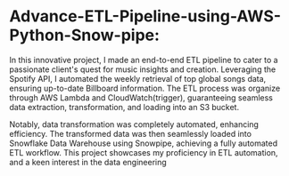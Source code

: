 # Advance-ETL-Pipeline-using-AWS-Python-Snow-pipe:

In this innovative project, I made an end-to-end ETL pipeline to cater to a passionate client's quest for music insights and creation. Leveraging the Spotify API, I automated the weekly retrieval of top global songs data, ensuring up-to-date Billboard information. The ETL process was organize through AWS Lambda and CloudWatch(trigger), guaranteeing seamless data extraction, transformation, and loading into an S3 bucket. 

Notably, data transformation was completely automated, enhancing efficiency. The transformed data was then seamlessly loaded into Snowflake Data Warehouse using Snowpipe, achieving a fully automated ETL workflow. This project showcases my proficiency in ETL automation, and a keen interest in the data engineering
